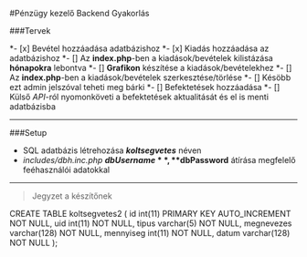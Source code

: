 #Pénzügy kezelő Backend Gyakorlás

###Tervek

 *- [x] Bevétel hozzáadása adatbázishoz
 *- [x] Kiadás hozzáadása az adatbázishoz
 *- [] Az **index.php**-ben a kiadások/bevételek kilistázása __hónapokra__ lebontva
 *- [] **Grafikon** készítése a kiadások/bevételekhez
 *- [] Az **index.php**-ben a kiadások/bevételek szerkesztése/törlése
    *- [] Késöbb ezt admin jelszóval teheti meg bárki
 *- [] Befektetések hozzáadása
    *- [] Külső _API_-ról nyomonköveti a befektetések aktualitását és el is menti adatbázisba

---

###Setup

* SQL adatbázis létrehozása _**koltsegvetes**_ néven
* _includes/dbh.inc.php_ **$dbUsername**, **$dbPassword** átírása megfelelő feéhasználói adatokkal

---
> Jegyzet a készítőnek

CREATE TABLE koltsegvetes2 (
    id int(11) PRIMARY KEY AUTO_INCREMENT NOT NULL,
    uid int(11) NOT NULL,
    tipus varchar(5) NOT NULL,
    megnevezes varchar(128) NOT NULL,
    mennyiseg int(11) NOT NULL,
    datum varchar(128) NOT NULL
);